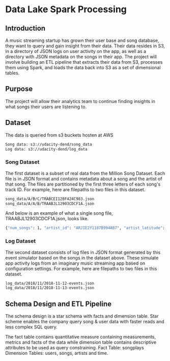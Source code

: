 # Data Lake Spark Processing
## Introduction
A music streaming startup has grown their user base and song database, they want to query and gain insight from their data. Their data resides in S3, in a directory of JSON logs on user activity on the app, as well as a directory with JSON metadata on the songs in their app. The project will involve building an ETL pipeline that extracts their data from S3, processes them using Spark, and loads the data back into S3 as a set of dimensional tables.
## Purpose
The project will allow their analytics team to continue finding insights in what songs their users are listening to.
## Dataset
The data is queried from s3 buckets hosten at AWS

```bash
Song data: s3://udacity-dend/song_data
Log data: s3://udacity-dend/log_data
```
### Song Dataset
The first dataset is a subset of real data from the Million Song Dataset. Each file is in JSON format and contains metadata about a song and the artist of that song. The files are partitioned by the first three letters of each song's track ID. For example, here are filepaths to two files in this dataset.

```bash
song_data/A/B/C/TRABCEI128F424C983.json
song_data/A/A/B/TRAABJL12903CDCF1A.json
```
And below is an example of what a single song file, TRAABJL12903CDCF1A.json, looks like.

```bash
{"num_songs": 1, "artist_id": "ARJIE2Y1187B994AB7", "artist_latitude": null, "artist_longitude": null, "artist_location": "", "artist_name": "Line Renaud", "song_id": "SOUPIRU12A6D4FA1E1", "title": "Der Kleine Dompfaff", "duration": 152.92036, "year": 0}
```
### Log Dataset
The second dataset consists of log files in JSON format generated by this event simulator based on the songs in the dataset above. These simulate app activity logs from an imaginary music streaming app based on configuration settings. For example, here are filepaths to two files in this dataset.

```bash
log_data/2018/11/2018-11-12-events.json
log_data/2018/11/2018-11-13-events.json
```

## Schema Design and ETL Pipeline
The schema design is a star schema with facts and dimension table.
Star scheme enables the company query song & user data with faster reads and less complex SQL query. 

The fact table contains quantitative measure containing measurements, metrics and facts of the data while dimension table contains descriptive attributes to be used as query constraining.
Fact Table: songplays
Dimension Tables: users, songs, artists and time.
